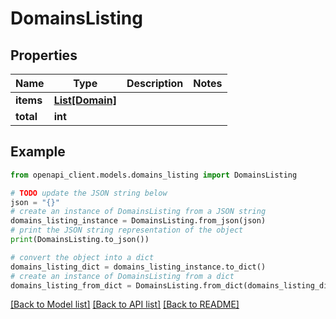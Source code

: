 # DomainsListing


## Properties

Name | Type | Description | Notes
------------ | ------------- | ------------- | -------------
**items** | [**List[Domain]**](Domain.md) |  | 
**total** | **int** |  | 

## Example

```python
from openapi_client.models.domains_listing import DomainsListing

# TODO update the JSON string below
json = "{}"
# create an instance of DomainsListing from a JSON string
domains_listing_instance = DomainsListing.from_json(json)
# print the JSON string representation of the object
print(DomainsListing.to_json())

# convert the object into a dict
domains_listing_dict = domains_listing_instance.to_dict()
# create an instance of DomainsListing from a dict
domains_listing_from_dict = DomainsListing.from_dict(domains_listing_dict)
```
[[Back to Model list]](../README.md#documentation-for-models) [[Back to API list]](../README.md#documentation-for-api-endpoints) [[Back to README]](../README.md)


